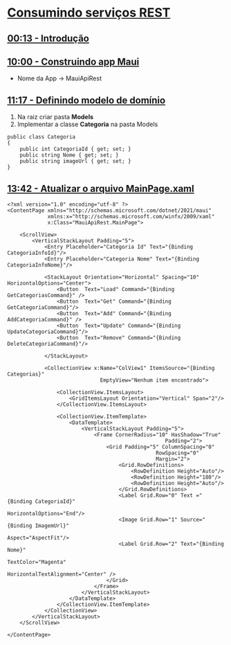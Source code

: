 # [Consumindo serviços REST](https://youtu.be/waUne0fOz3s?si=9hkHJAkDZ7zEAvQj)

## [00:13 - Introdução](https://youtu.be/waUne0fOz3s?t=13)

## [10:00 - Construindo app Maui](https://youtu.be/waUne0fOz3s?t=607)

* Nome da App -> MauiApiRest

## [11:17 - Definindo modelo de domínio](https://youtu.be/waUne0fOz3s?t=677)

1. Na raiz criar pasta **Models**
2. Implementar a classe **Categoria** na pasta Models
```
public class Categoria
{
    public int CategoriaId { get; set; }
    public string Nome { get; set; }
    public string imageUrl { get; set; }
}
```

## [13:42 - Atualizar o arquivo **MainPage.xaml**](https://youtu.be/waUne0fOz3s?t=822)

```
<?xml version="1.0" encoding="utf-8" ?>
<ContentPage xmlns="http://schemas.microsoft.com/dotnet/2021/maui"
             xmlns:x="http://schemas.microsoft.com/winfx/2009/xaml"
             x:Class="MauiApiRest.MainPage">

    <ScrollView>
        <VerticalStackLayout Padding="5">
            <Entry Placeholder="Categoria Id" Text="{Binding CategoriaInfoId}"/>
            <Entry Placeholder="Categoria Nome" Text="{Binding CategoriaInfoNome}"/>

            <StackLayout Orientation="Horizontal" Spacing="10" HorizontalOptions="Center">
                <Button  Text="Load" Command="{Binding GetCategoriasCommand}" />
                <Button  Text="Get" Command="{Binding GetCategoriaCommand}"/>
                <Button  Text="Add" Command="{Binding AddCategoriaCommand}" />
                <Button  Text="Update" Command="{Binding UpdateCategoriaCommand}"/>
                <Button  Text="Remove" Command="{Binding DeleteCategoriaCommand}"/>
                
            </StackLayout>

            <CollectionView x:Name="ColView1" ItemsSource="{Binding Categorias}"
                              EmptyView="Nenhum item encontrado">
                
                <CollectionView.ItemsLayout>
                    <GridItemsLayout Orientation="Vertical" Span="2"/>
                </CollectionView.ItemsLayout>
                
                <CollectionView.ItemTemplate>
                    <DataTemplate>
                        <VerticalStackLayout Padding="5">
                            <Frame CornerRadius="10" HasShadow="True" 
                                                   Padding="2">
                                <Grid Padding="5" ColumnSpacing="0" 
                                                RowSpacing="0" 
                                                Margin="2">
                                    <Grid.RowDefinitions>
                                        <RowDefinition Height="Auto"/>
                                        <RowDefinition Height="180"/>
                                        <RowDefinition Height="Auto"/>
                                    </Grid.RowDefinitions>
                                    <Label Grid.Row="0" Text ="{Binding CategoriaId}"  
                                                       HorizontalOptions="End"/>
                                    <Image Grid.Row="1" Source="{Binding ImagemUrl}"
                                                      Aspect="AspectFit"/>
                                    <Label Grid.Row="2" Text="{Binding Nome}" 
                                                      TextColor="Magenta"
                                                      HorizontalTextAlignment="Center" />
                                </Grid>
                            </Frame>
                        </VerticalStackLayout>
                    </DataTemplate>
                </CollectionView.ItemTemplate>
            </CollectionView>
        </VerticalStackLayout>
    </ScrollView>

</ContentPage>
```

<!--
# Consumindo serviços REST
## 00:13 - Introdução
## 10:00 - Construindo app Maui
## 11:17 - Definindo modelo de domínio
## 13:42 - Atualizar o arquivo **MainPage.xaml**
-->